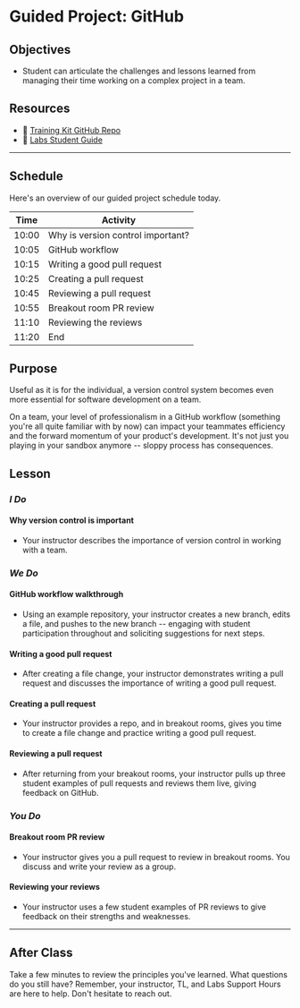 # Guided Project: GitHub

## Objectives

* Student can articulate the challenges and lessons learned from managing their time working on a complex project in a team.

## Resources

* 🐙 [Training Kit GitHub Repo](https://github.com/LambdaSchool/labs-curriculum)
* 🐙 [Labs Student Guide](https://www.notion.so/lambdaschool/Labs-25-Student-Guide-7be23f8048ca4d2eae69a06f4613f67a)

----

## Schedule

Here's an overview of our guided project schedule today.

| Time       | Activity                         |
| ---------- | -------------------------------  |
| 10:00      | Why is version control important?|
| 10:05      | GitHub workflow                  |
| 10:15      | Writing a good pull request      |
| 10:25      | Creating a pull request          |
| 10:45      | Reviewing a pull request         |
| 10:55      | Breakout room PR review          |
| 11:10      | Reviewing the reviews            |
| 11:20      | End                              |

## Purpose

Useful as it is for the individual, a version control system becomes even more essential for software development on a team.

On a team, your level of professionalism in a GitHub workflow (something you're all quite familiar with by now) can impact your teammates efficiency and the forward momentum of your product's development. It's not just you playing in your sandbox anymore -- sloppy process has consequences.

## Lesson

### *I Do*

#### Why version control is important

* Your instructor describes the importance of version control in working with a team.

### *We Do*

#### GitHub workflow walkthrough

* Using an example repository, your instructor creates a new branch, edits a file, and pushes to the new branch -- engaging with student participation throughout and soliciting suggestions for next steps.

#### Writing a good pull request

* After creating a file change, your instructor demonstrates writing a pull request and discusses the importance of writing a good pull request.

#### Creating a pull request

* Your instructor provides a repo, and in breakout rooms, gives you time to create a file change and practice writing a good pull request.

#### Reviewing a pull request

* After returning from your breakout rooms, your instructor pulls up three student examples of pull requests and reviews them live, giving feedback on GitHub.

### *You Do*

#### Breakout room PR review

* Your instructor gives you a pull request to review in breakout rooms. You discuss and write your review as a group.

#### Reviewing your reviews

* Your instructor uses a few student examples of PR reviews to give feedback on their strengths and weaknesses.

----

## After Class

Take a few minutes to review the principles you've learned. What questions do you still have? Remember, your instructor, TL, and Labs Support Hours are here to help. Don't hesitate to reach out.
